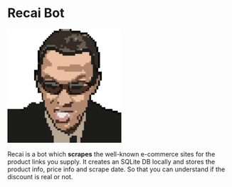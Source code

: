 # Recai Bot

![Logo](https://github.com/denizsivas/Recai/blob/master/img/logo.png)



Recai is a bot which **scrapes**  the well-known e-commerce sites for the product links you supply. It creates an SQLite DB locally and stores the product info, price info and scrape date. So that you can understand if the discount is real or not.
